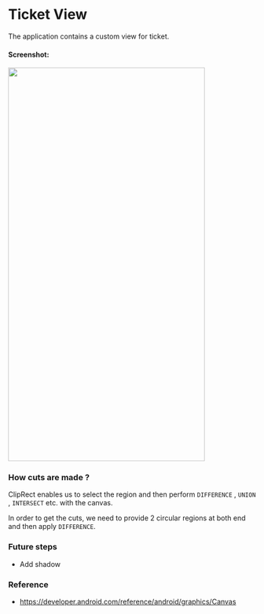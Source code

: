 # Ticket View

The application contains a custom view for ticket.


#### Screenshot:
<img src="https://github.com/bxute/TicketView/blob/master/qr.png" width="400px" height="800px">


### How cuts are made ?
ClipRect enables us to select the region and then perform `DIFFERENCE` , `UNION` , `INTERSECT` etc. with the canvas.

In order to get the cuts, we need to provide 2 circular regions at both end and then apply `DIFFERENCE`.

### Future steps
 - Add shadow 

### Reference
 - https://developer.android.com/reference/android/graphics/Canvas